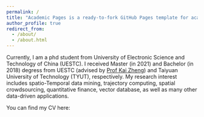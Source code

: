 ```yaml
---
permalink: /
title: "Academic Pages is a ready-to-fork GitHub Pages template for academic personal websites"
author_profile: true
redirect_from: 
  - /about/
  - /about.html
---
```


Currently, I am a phd student from University of Electronic Science and Technology of China (UESTC). I received Master (in 2021) and Bachelor (in 2018) degress from UESTC (advised by [Prof Kai Zheng](http://zheng-kai.com)) and Taiyuan University of Technology (TYUT), respectively. 
My research interest includes spatio-Temporal data mining, trajectory computing, spatial crowdsourcing, quantitative finance, vector database, as well as many other data-driven applications. 

You can find my CV here: 
